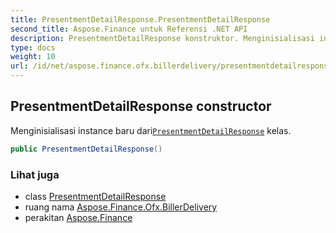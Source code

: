```yaml
---
title: PresentmentDetailResponse.PresentmentDetailResponse
second_title: Aspose.Finance untuk Referensi .NET API
description: PresentmentDetailResponse konstruktor. Menginisialisasi instance baru dariPresentmentDetailResponse kelas.
type: docs
weight: 10
url: /id/net/aspose.finance.ofx.billerdelivery/presentmentdetailresponse/presentmentdetailresponse/
---
```

## PresentmentDetailResponse constructor

Menginisialisasi instance baru dari[`PresentmentDetailResponse`](../) kelas.

```csharp
public PresentmentDetailResponse()
```

### Lihat juga

* class [PresentmentDetailResponse](../)
* ruang nama [Aspose.Finance.Ofx.BillerDelivery](../../presentmentdetailresponse/)
* perakitan [Aspose.Finance](../../../)


